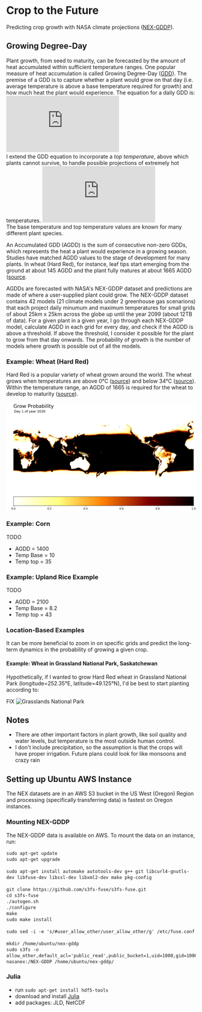 # Crop to the Future
Predicting crop growth with NASA climate projections ([NEX-GDDP](https://cds.nccs.nasa.gov/nex/)).

## Growing Degree-Day

Plant growth, from seed to maturity, can be forecasted by the amount of heat accumulated within sufficient temperature ranges. One popular measure of heat accumulation is called Growing Degree-Day ([GDD](https://en.wikipedia.org/wiki/Growing_degree-day)). The premise of a GDD is to capture whether a plant would grow on that day (i.e. average temperature is above a base temperature required for growth) and how much heat the plant would experience. The equation for a daily GDD is:  
![gdd](https://latex.codecogs.com/gif.latex?GDD%20%3D%20%5Cbegin%7Bcases%7D%20%28T_%7Bmax%7D&plus;T_%7Bmin%7D%29/2%20-%20T_%7Bbase%7D%20%26%20%5Ctext%7Bif%20%7D%20%5C%28T_%7Bmax%7D&plus;T_%7Bmin%7D%29/2%20%3E%20T_%7Bbase%7D%20%5C%5C%200%20%26%20%5Ctext%7Botherwise%7D%20%5Cend%7Bcases%7D)  
I extend the GDD equation to incorporate a *top temperature*, above which plants cannot survive, to handle possible projections of extremely hot temperatures. 
![gdd2](https://latex.codecogs.com/gif.latex?GDD%20%3D%20%5Cbegin%7Bcases%7D%20%28T_%7Bmax%7D&plus;T_%7Bmin%7D/2%29-T_%7Bbase%7D%20%26%20%5Ctext%7Bif%20%7D%20%5C%28T_%7Bmax%7D&plus;T_%7Bmin%7D/2%29%3ET_%7Bbase%7D%20%5Ctext%7B%20%5C%26%20%7D%20%5C%28T_%7Bmax%7D&plus;T_%7Bmin%7D/2%29%3CT_%7Btop%7D%20%5C%5C%200%20%26%20%5Ctext%7Botherwise%7D%20%5Cend%7Bcases%7D)  
The base temperature and top temperature values are known for many different plant species. 

An Accumulated GDD (AGDD) is the sum of consecutive non-zero GDDs, which represents the heat a plant would experience in a growing season. Studies have matched AGDD values to the stage of development for many plants. In wheat (Hard Red), for instance, leaf tips start emerging from the ground at about 145 AGDD and the plant fully matures at about 1665 AGDD ([source](http://msuextension.org/publications/AgandNaturalResources/MT200103AG.pdf).

AGDDs are forecasted with NASA's NEX-GDDP dataset and predictions are made of where a user-supplied plant could grow. The NEX-GDDP dataset contains 42 models (21 climate models under 2 greenhouse gas scenarions) that each project daily minumum and maximum temperatures for small grids of about 25km x 25km across the globe up until the year 2099 (about 12TB of data). For a given plant in a given year, I go through each NEX-GDDP model, calculate AGDD in each grid for every day, and check if the AGDD is above a threshold. If above the threshold, I consider it possible for the plant to grow from that day onwards. The probability of growth is the number of models where growth is possible out of all the models.

### Example: Wheat (Hard Red) 

Hard Red is a popular variety of wheat grown around the world. The wheat grows when temperatures are above 0&deg;C ([source](http://msuextension.org/publications/AgandNaturalResources/MT200103AG.pdf)) and below 34&deg;C ([source](http://iopscience.iop.org/article/10.1088/1748-9326/8/3/034016)). Within the temperature range, an AGDD of 1665 is required for the wheat to develop to maturity ([source](http://msuextension.org/publications/AgandNaturalResources/MT200103AG.pdf)).

[![Wheat 2030](examples/wheat/wheat_hard_red_2030.png "Click to See")](examples/wheat/wheat_hard_red_2030.gif)

### Example: Corn

TODO

- AGDD = 1400
- Temp Base = 10
- Temp top = 35

### Example: Upland Rice Example

TODO
- AGDD = 2100
- Temp Base = 8.2
- Temp top = 43

### Location-Based Examples

It can be more beneficial to zoom in on specific grids and predict the long-term dynamics in the probability of growing a given crop. 

#### Example: Wheat in Grassland National Park, Saskatchewan

Hypothetically, if I wanted to grow Hard Red wheat in Grassland National Park (longitude=252.35&deg;E, latitude=49.125&deg;N), I'd be best to start planting according to:

FIX
![Grasslands National Park](examples/wheat/grassland_national_park.png)

## Notes

- There are other important factors in plant growth, like soil quality and water levels, but temperature is the most outside human control. 
- I don't include precipitation, so the assumption is that the crops will have proper irrigation. Future plans could look for like monsoons and crazy rain

## Setting up Ubuntu AWS Instance

The NEX datasets are in an AWS S3 bucket in the US West (Oregon) Region and processing (specifically transferring data) is fastest on Oregon instances.

### Mounting NEX-GDDP 
The NEX-GDDP data is available on AWS. To mount the data on an instance, run:
```
sudo apt-get update  
sudo apt-get upgrade  

sudo apt-get install automake autotools-dev g++ git libcurl4-gnutls-dev libfuse-dev libssl-dev libxml2-dev make pkg-config  

git clone https://github.com/s3fs-fuse/s3fs-fuse.git  
cd s3fs-fuse  
./autogen.sh  
./configure  
make  
sudo make install  

sudo sed -i -e 's/#user_allow_other/user_allow_other/g' /etc/fuse.conf 

mkdir /home/ubuntu/nex-gddp 
sudo s3fs -o allow_other,default_acl='public_read',public_bucket=1,uid=1000,gid=1000,umask=722 nasanex:/NEX-GDDP /home/ubuntu/nex-gddp/
```

### Julia
- run ```sudo apt-get install hdf5-tools```
- download and install [Julia](https://julialang.org/)
- add packages: JLD, NetCDF